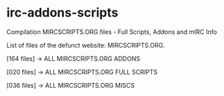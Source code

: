 # irc-addons-scripts
Compilation MIRCSCRIPTS.ORG files - Full Scripts, Addons and mIRC Info

List of files of the defunct website: MIRCSCRIPTS.ORG.


[164 files] -> ALL MIRCSCRIPTS.ORG ADDONS

[020 files] -> ALL MIRCSCRIPTS.ORG FULL SCRIPTS

[036 files] -> ALL MIRCSCRIPTS.ORG MISCS
